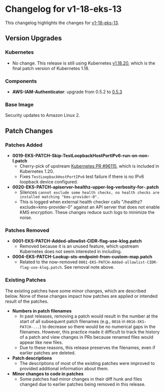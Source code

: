# Changelog for v1-18-eks-13

This changelog highlights the changes for [v1-18-eks-13](https://github.com/aws/eks-distro/tree/v1-18-eks-13).

## Version Upgrades

### Kubernetes

* No change. This release is still using Kubernetes
  [v1.18.20](https://github.com/kubernetes/kubernetes/releases/tag/v1.18.20), which is the final patch version of
  Kubernetes 1.18.

### Components

* **AWS-IAM-Authenticator**: upgrade from 0.5.2 to
  [0.5.3](https://github.com/kubernetes-sigs/aws-iam-authenticator/releases/tag/v0.5.3)

### Base Image

Security updates to Amazon Linux 2.

## Patch Changes

### Patches Added

* **0019-EKS-PATCH-Skip-TestLoopbackHostPortIPv6-run-on-non-I.patch**
  * Cherry-pick of upstream [Kubernetes PR #96115](https://github.com/kubernetes/kubernetes/pull/94376), which is
    included in Kubernetes 1.20.
  * Fixes `TestLoopbackHostPortIPv6` test failure if there is no IPv6 loopback device configured.
* **0020-EKS-PATCH-apiserver-healthz-upper-log-verbosity-for-.patch**
  * Silences `cannot exclude some health checks, no health checks are installed matching "kms-provider-0".`
  * This is logged when external health checker calls "/healthz?exclude=kms-provider-0" against an API server that does
    not enable KMS encryption. These changes reduce such logs to minimize the noise.

### Patches Removed

* **0001-EKS-PATCH-Added-allowlist-CIDR-flag-use-klog.patch**
  * Removed because it is an unused feature, which upstream Kubernetes does not seem interested in including.
* **0004-EKS-PATCH-Lookup-sts-endpoint-from-custom-map.patch**
  * Related to the now-removed `0001-EKS-PATCH-Added-allowlist-CIDR-flag-use-klog.patch`. See removal note above.

### Existing Patches

The existing patches have some minor changes, which are described below. None of these changes impact how patches are
applied or intended result of the patches.

* **Numbers in patch filenames**
  * In past releases, removing a patch would result in the number at the start of all subsequent patch filenames
    (e.g., `0016` in `0016-EKS-PATCH-...`) to decrease so there would be no numerical gaps in the filenames. However,
    this practice made it difficult to track the history of a patch and view changes in PRs because renamed files would
    appear like new files.
  * Due to these reasons, this release preserves the filenames, even if earlier patches are deleted.
* **Patch descriptions**
  * The descriptions of most of the existing patches were improved to provided additional information about them.
* **Minor changes to code in patches**
  * Some patches had minor changes in their diff hunk and files changed due to earlier patches being removed in this
    release.
